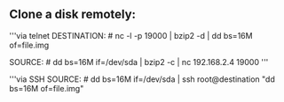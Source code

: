 ## Clone a disk remotely:

'''via telnet
DESTINATION: # nc -l -p 19000 | bzip2 -d | dd bs=16M of=file.img

SOURCE: # dd bs=16M if=/dev/sda | bzip2 -c | nc 192.168.2.4 19000
'''

'''via SSH
SOURCE: # dd bs=16M if=/dev/sda | ssh root@destination "dd bs=16M of=file.img"

###

##
